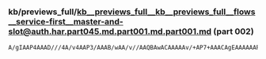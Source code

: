 ### kb/previews_full/kb__previews_full__kb__previews_full__flows__service-first__master-and-slot@auth.har.part045.md.part001.md.part001.md (part 002)

```md
A/gIAAP4AAAD///4A/v4AAP3/AAAB/wAA/v//AAQBAwACAAAAAv/+AP7+AAACAgEAAAAAAP///wD7+voA/gD/AAABAAAAAAEA//7+AP3/AQD/Af4A/wEAAAEBAQD+//
```

```
